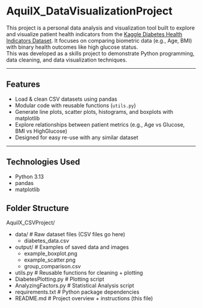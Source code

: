 # AquilX_DataVisualizationProject

This project is a personal data analysis and visualization tool built to explore and visualize patient health indicators from the [Kaggle Diabetes Health Indicators Dataset](https://www.kaggle.com/datasets/alexteboul/diabetes-health-indicators-dataset). It focuses on comparing biometric data (e.g., Age, BMI) with binary health outcomes like high glucose status.  
This was developed as a skills project to demonstrate Python programming, data cleaning, and data visualization techniques.

---

## Features

- Load & clean CSV datasets using pandas
- Modular code with reusable functions (`utils.py`)
- Generate line plots, scatter plots, histograms, and boxplots with matplotlib
- Explore relationships between patient metrics (e.g., Age vs Glucose, BMI vs HighGlucose)
- Designed for easy re-use with any similar dataset

---

## Technologies Used

- Python 3.13
- pandas
- matplotlib


## Folder Structure
AquilX_CSVProject/
- data/                    # Raw dataset files (CSV files go here)
    - diabetes_data.csv
- output/                  # Examples of saved data and images
    - example_boxplot.png
    - example_scatter.png
    - group_comparison.csv
- utils.py                 # Reusable functions for cleaning + plotting
- DiabetesPlotting.py      # Plotting script 
- AnalyzingFactors.py      # Statistical Analysis script
- requirements.txt         # Python package dependencies
- README.md                # Project overview + instructions (this file)




